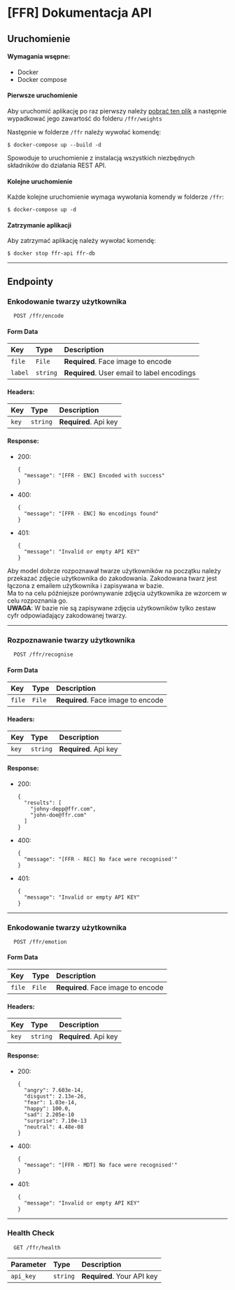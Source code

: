 # [FFR] Dokumentacja API

## Uruchomienie

#### Wymagania wsępne:
* Docker
* Docker compose

#### Pierwsze uruchomienie
Aby uruchomić aplikację po raz pierwszy należy [pobrać ten plik](https://drive.google.com/drive/folders/1tVttV-35EQdYiGzxYxXV4sIhkgb-vNzG?usp=sharing) a następnie wypadkować jego zawartość do folderu `/ffr/weights` 

Następnie w folderze `/ffr` należy wywołać komendę:
```
$ docker-compose up --build -d
```
Spowoduje to uruchomienie z instalacją wszystkich niezbędnych składników do działania REST API.

#### Kolejne uruchomienie
Każde kolejne uruchomienie wymaga wywołania komendy w folderze `/ffr`:
```
$ docker-compose up -d
```

#### Zatrzymanie aplikacji
Aby zatrzymać aplikację należy wywołać komendę:
```
$ docker stop ffr-api ffr-db
```

---

## Endpointy

### Enkodowanie twarzy użytkownika

```http
  POST /ffr/encode
```
#### Form Data
| Key       | Type     | Description                                 |
| :-------- | :------- | :-------------------------                  |
| `file`    | `File`   | **Required**. Face image to encode          |
| `label`   | `string` | **Required**. User email to label encodings |

#### Headers:
| Key   | Type     | Description            |
| :--   | :--      | :--                    |
| `key` | `string` | **Required**. Api key  |

#### Response:
* 200:
    ```
    { 
      "message": "[FFR - ENC] Encoded with success"
    }        
    ``` 
* 400:
    ```
    { 
      "message": "[FFR - ENC] No encodings found"
    }        
    ``` 

* 401:
    ```
    { 
      "message": "Invalid or empty API KEY"
    }        
    ``` 

Aby model dobrze rozpoznawał twarze użytkowników na początku należy przekazać zdjęcie użytkownika do zakodowania. Zakodowana twarz jest łączona z emailem użytkownika i zapisywana w bazie.  
Ma to na celu późniejsze porównywanie zdjęcia użytkownika ze wzorcem w celu rozpoznania go.  
**UWAGA**: W bazie nie są zapisywane zdjęcia użytkowników tylko zestaw cyfr odpowiadający zakodowanej twarzy.

---

### Rozpoznawanie twarzy użytkownika

```http
  POST /ffr/recognise
```

#### Form Data
| Key       | Type     | Description                                 |
| :-------- | :------- | :-------------------------                  |
| `file`    | `File`   | **Required**. Face image to encode          |

#### Headers:
| Key   | Type     | Description            |
| :--   | :--      | :--                    |
| `key` | `string` | **Required**. Api key  | 

#### Response:
* 200:
    ```
    { 
      "results": [
        "johny-depp@ffr.com",
        "john-doe@ffr.com"
      ]
    }        
    ``` 
* 400:
    ```
    { 
      "message": "[FFR - REC] No face were recognised'"
    }        
    ``` 

* 401:
    ```
    { 
      "message": "Invalid or empty API KEY"
    }        
    ``` 
---

### Enkodowanie twarzy użytkownika

```http
  POST /ffr/emotion
```

#### Form Data
| Key       | Type     | Description                                 |
| :-------- | :------- | :-------------------------                  |
| `file`    | `File`   | **Required**. Face image to encode          |

#### Headers:
| Key   | Type     | Description            |
| :--   | :--      | :--                    |
| `key` | `string` | **Required**. Api key  | 

#### Response:
* 200:
    ```
    { 
      "angry": 7.603e-14,
      "disgust": 2.13e-26,
      "fear": 1.03e-14,
      "happy": 100.0,
      "sad": 2.205e-10
      "surprise": 7.10e-13
      "neutral": 4.48e-08
    }        
    ``` 
* 400:
    ```
    { 
      "message": "[FFR - MDT] No face were recognised'"
    }        
    ``` 

* 401:
    ```
    { 
      "message": "Invalid or empty API KEY"
    }        
    ``` 

---

### Health Check

```http
  GET /ffr/health
```

| Parameter | Type     | Description                |
| :-------- | :------- | :------------------------- |
| `api_key` | `string` | **Required**. Your API key |